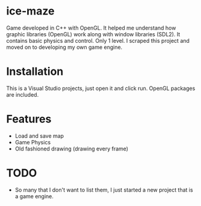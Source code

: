 # ice-maze
Game developed in C++ with OpenGL. It helped me understand how graphic libraries (OpenGL) work along with window libraries (SDL2). It contains basic physics and control. Only 1 level. I scraped this project and moved on to developing my own game engine.

# Installation
This is a Visual Studio projects, just open it and click run. OpenGL packages are included.

# Features
- Load and save map
- Game Physics
- Old fashioned drawing (drawing every frame)

# TODO
- So many that I don't want to list them, I just started a new project that is a game engine.
